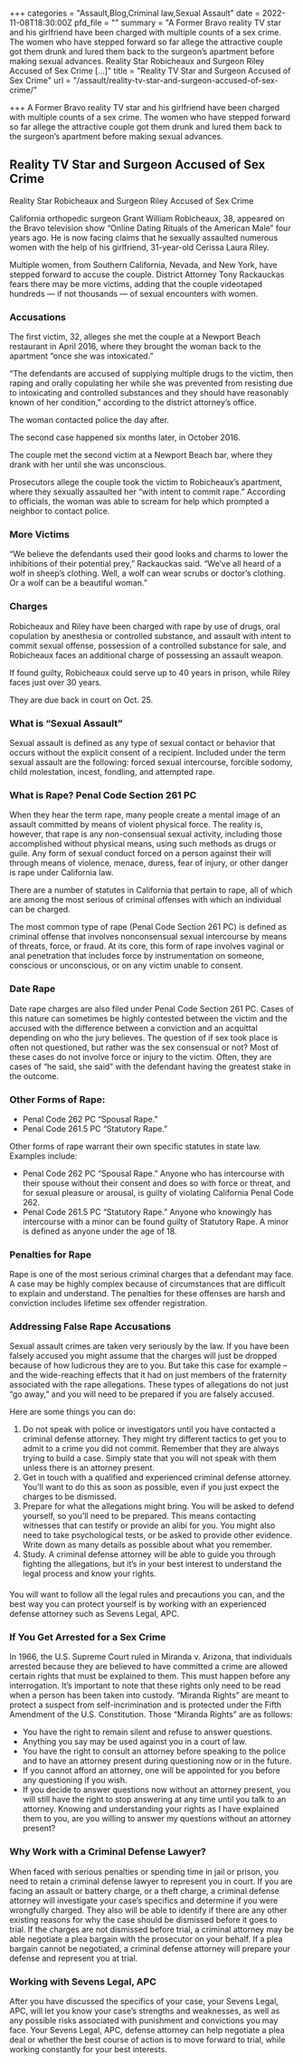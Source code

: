 +++
categories = "Assault,Blog,Criminal law,Sexual Assault"
date = 2022-11-08T18:30:00Z
pfd_file = ""
summary = "A Former Bravo reality TV star and his girlfriend have been charged with multiple counts of a sex crime. The women who have stepped forward so far allege the attractive couple got them drunk and lured them back to the surgeon’s apartment before making sexual advances. Reality Star Robicheaux and Surgeon Riley Accused of Sex Crime […]"
title = "Reality TV Star and Surgeon Accused of Sex Crime"
url = "/assault/reality-tv-star-and-surgeon-accused-of-sex-crime/"

+++
A Former Bravo reality TV star and his girlfriend have been charged with multiple counts of a sex crime. The women who have stepped forward so far allege the attractive couple got them drunk and lured them back to the surgeon’s apartment before making sexual advances.

## Reality TV Star and Surgeon Accused of Sex Crime   

Reality Star Robicheaux and Surgeon Riley Accused of Sex Crime

California orthopedic surgeon Grant William Robicheaux, 38, appeared on the Bravo television show “Online Dating Rituals of the American Male” four years ago. He is now facing claims that he sexually assaulted numerous women with the help of his girlfriend, 31-year-old Cerissa Laura Riley.

Multiple women, from Southern California, Nevada, and New York, have stepped forward to accuse the couple. District Attorney Tony Rackauckas fears there may be more victims, adding that the couple videotaped hundreds — if not thousands — of sexual encounters with women.

### Accusations

The first victim, 32, alleges she met the couple at a Newport Beach restaurant in April 2016, where they brought the woman back to the apartment “once she was intoxicated.”

“The defendants are accused of supplying multiple drugs to the victim, then raping and orally copulating her while she was prevented from resisting due to intoxicating and controlled substances and they should have reasonably known of her condition,” according to the district attorney’s office.

The woman contacted police the day after.

The second case happened six months later, in October 2016.

The couple met the second victim at a Newport Beach bar, where they drank with her until she was unconscious.

Prosecutors allege the couple took the victim to Robicheaux’s apartment, where they sexually assaulted her “with intent to commit rape.” According to officials, the woman was able to scream for help which prompted a neighbor to contact police.

### More Victims

“We believe the defendants used their good looks and charms to lower the inhibitions of their potential prey,” Rackauckas said. “We’ve all heard of a wolf in sheep’s clothing. Well, a wolf can wear scrubs or doctor’s clothing. Or a wolf can be a beautiful woman.”

### Charges

Robicheaux and Riley have been charged with rape by use of drugs, oral copulation by anesthesia or controlled substance, and assault with intent to commit sexual offense, possession of a controlled substance for sale, and Robicheaux faces an additional charge of possessing an assault weapon.

If found guilty, Robicheaux could serve up to 40 years in prison, while Riley faces just over 30 years.

They are due back in court on Oct. 25.

### What is “Sexual Assault”

Sexual assault is defined as any type of sexual contact or behavior that occurs without the explicit consent of a recipient. Included under the term sexual assault are the following: forced sexual intercourse, forcible sodomy, child molestation, incest, fondling, and attempted rape.

### What is Rape? Penal Code Section 261 PC

When they hear the term rape, many people create a mental image of an assault committed by means of violent physical force. The reality is, however, that rape is any non-consensual sexual activity, including those accomplished without physical means, using such methods as drugs or guile. Any form of sexual conduct forced on a person against their will through means of violence, menace, duress, fear of injury, or other danger is rape under California law.

There are a number of statutes in California that pertain to rape, all of which are among the most serious of criminal offenses with which an individual can be charged.

The most common type of rape (Penal Code Section 261 PC) is defined as criminal offense that involves nonconsensual sexual intercourse by means of threats, force, or fraud. At its core, this form of rape involves vaginal or anal penetration that includes force by instrumentation on someone, conscious or unconscious, or on any victim unable to consent.

### Date Rape

Date rape charges are also filed under Penal Code Section 261 PC. Cases of this nature can sometimes be highly contested between the victim and the accused with the difference between a conviction and an acquittal depending on who the jury believes. The question of if sex took place is often not questioned, but rather was the sex consensual or not? Most of these cases do not involve force or injury to the victim. Often, they are cases of “he said, she said” with the defendant having the greatest stake in the outcome.

### Other Forms of Rape:

* Penal Code 262 PC “Spousal Rape.”
* Penal Code 261.5 PC “Statutory Rape.”

Other forms of rape warrant their own specific statutes in state law. Examples include:

* Penal Code 262 PC “Spousal Rape.” Anyone who has intercourse with their spouse without their consent and does so with force or threat, and for sexual pleasure or arousal, is guilty of violating California Penal Code 262.
* Penal Code 261.5 PC “Statutory Rape.” Anyone who knowingly has intercourse with a minor can be found guilty of Statutory Rape. A minor is defined as anyone under the age of 18.

### Penalties for Rape

Rape is one of the most serious criminal charges that a defendant may face. A case may be highly complex because of circumstances that are difficult to explain and understand. The penalties for these offenses are harsh and conviction includes lifetime sex offender registration.

### Addressing False Rape Accusations

Sexual assault crimes are taken very seriously by the law. If you have been falsely accused you might assume that the charges will just be dropped because of how ludicrous they are to you. But take this case for example – and the wide-reaching effects that it had on just members of the fraternity associated with the rape allegations. These types of allegations do not just “go away,” and you will need to be prepared if you are falsely accused.

Here are some things you can do:

1. Do not speak with police or investigators until you have contacted a criminal defense attorney. They might try different tactics to get you to admit to a crime you did not commit. Remember that they are always trying to build a case. Simply state that you will not speak with them unless there is an attorney present.
2. Get in touch with a qualified and experienced criminal defense attorney. You’ll want to do this as soon as possible, even if you just expect the charges to be dismissed.
3. Prepare for what the allegations might bring. You will be asked to defend yourself, so you’ll need to be prepared. This means contacting witnesses that can testify or provide an alibi for you. You might also need to take psychological tests, or be asked to provide other evidence. Write down as many details as possible about what you remember.
4. Study. A criminal defense attorney will be able to guide you through fighting the allegations, but it’s in your best interest to understand the legal process and know your rights.

#### 

You will want to follow all the legal rules and precautions you can, and the best way you can protect yourself is by working with an experienced defense attorney such as Sevens Legal, APC.

### If You Get Arrested for a Sex Crime

In 1966, the U.S. Supreme Court ruled in Miranda v. Arizona, that individuals arrested because they are believed to have committed a crime are allowed certain rights that must be explained to them. This must happen before any interrogation. It’s important to note that these rights only need to be read when a person has been taken into custody. “Miranda Rights” are meant to protect a suspect from self-incrimination and is protected under the Fifth Amendment of the U.S. Constitution. Those “Miranda Rights” are as follows:

* You have the right to remain silent and refuse to answer questions.
* Anything you say may be used against you in a court of law.
* You have the right to consult an attorney before speaking to the police and to have an attorney present during questioning now or in the future.
* If you cannot afford an attorney, one will be appointed for you before any questioning if you wish.
* If you decide to answer questions now without an attorney present, you will still have the right to stop answering at any time until you talk to an attorney. Knowing and understanding your rights as I have explained them to you, are you willing to answer my questions without an attorney present?

### Why Work with a Criminal Defense Lawyer?

When faced with serious penalties or spending time in jail or prison, you need to retain a criminal defense lawyer to represent you in court. If you are facing an assault or battery charge, or a theft charge, a criminal defense attorney will investigate your case’s specifics and determine if you were wrongfully charged. They also will be able to identify if there are any other existing reasons for why the case should be dismissed before it goes to trial. If the charges are not dismissed before trial, a criminal attorney may be able negotiate a plea bargain with the prosecutor on your behalf. If a plea bargain cannot be negotiated, a criminal defense attorney will prepare your defense and represent you at trial.

### Working with Sevens Legal, APC

After you have discussed the specifics of your case, your Sevens Legal, APC, will let you know your case’s strengths and weaknesses, as well as any possible risks associated with punishment and convictions you may face. Your Sevens Legal, APC, defense attorney can help negotiate a plea deal or whether the best course of action is to move forward to trial, while working constantly for your best interests.